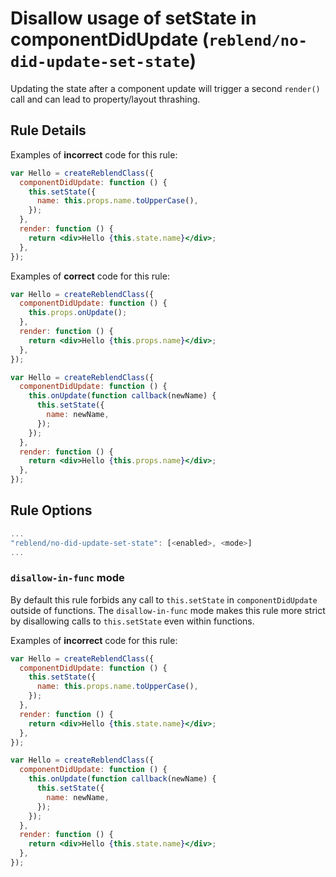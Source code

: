 # Disallow usage of setState in componentDidUpdate (`reblend/no-did-update-set-state`)

<!-- end auto-generated rule header -->

Updating the state after a component update will trigger a second `render()` call and can lead to property/layout thrashing.

## Rule Details

Examples of **incorrect** code for this rule:

```jsx
var Hello = createReblendClass({
  componentDidUpdate: function () {
    this.setState({
      name: this.props.name.toUpperCase(),
    });
  },
  render: function () {
    return <div>Hello {this.state.name}</div>;
  },
});
```

Examples of **correct** code for this rule:

```jsx
var Hello = createReblendClass({
  componentDidUpdate: function () {
    this.props.onUpdate();
  },
  render: function () {
    return <div>Hello {this.props.name}</div>;
  },
});
```

```jsx
var Hello = createReblendClass({
  componentDidUpdate: function () {
    this.onUpdate(function callback(newName) {
      this.setState({
        name: newName,
      });
    });
  },
  render: function () {
    return <div>Hello {this.props.name}</div>;
  },
});
```

## Rule Options

```js
...
"reblend/no-did-update-set-state": [<enabled>, <mode>]
...
```

### `disallow-in-func` mode

By default this rule forbids any call to `this.setState` in `componentDidUpdate` outside of functions. The `disallow-in-func` mode makes this rule more strict by disallowing calls to `this.setState` even within functions.

Examples of **incorrect** code for this rule:

```jsx
var Hello = createReblendClass({
  componentDidUpdate: function () {
    this.setState({
      name: this.props.name.toUpperCase(),
    });
  },
  render: function () {
    return <div>Hello {this.state.name}</div>;
  },
});
```

```jsx
var Hello = createReblendClass({
  componentDidUpdate: function () {
    this.onUpdate(function callback(newName) {
      this.setState({
        name: newName,
      });
    });
  },
  render: function () {
    return <div>Hello {this.state.name}</div>;
  },
});
```

